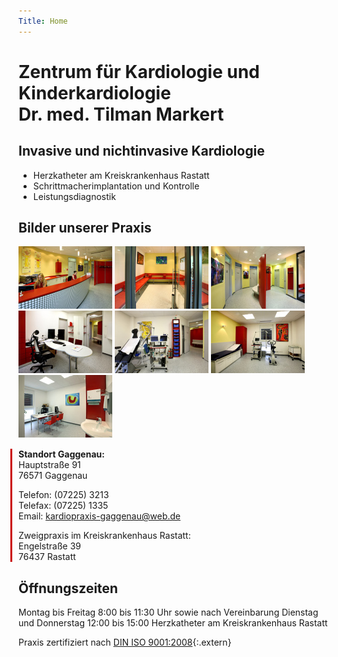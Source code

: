 ```yaml
---
Title: Home
---
```


Zentrum für Kardiologie und Kinderkardiologie <br /> Dr. med. Tilman Markert
============================================================================

Invasive und nichtinvasive Kardiologie
--------------------------------------

* Herzkatheter am Kreiskrankenhaus Rastatt
* Schrittmacherimplantation und Kontrolle
* Leistungsdiagnostik

Bilder unserer Praxis
---------------------

<a rel="lightbox" href="images/praxis-1.jpg"><img alt="Praxisbild 1" width="150" height="100" src="images/praxis-1-klein.jpg"></a>
   <a rel="lightbox" href="images/praxis-2.jpg"><img alt="Praxisbild 2" width="150" height="100" src="images/praxis-2-klein.jpg"></a>
   <a rel="lightbox" href="images/praxis-3.jpg"><img alt="Praxisbild 3" width="150" height="100" src="images/praxis-3-klein.jpg"></a>
   <a rel="lightbox" href="images/praxis-4.jpg"><img alt="Praxisbild 4" width="150" height="100" src="images/praxis-4-klein.jpg"></a>
   <a rel="lightbox" href="images/praxis-5.jpg"><img alt="Praxisbild 5" width="150" height="100" src="images/praxis-5-klein.jpg"></a>
   <a rel="lightbox" href="images/praxis-6.jpg"><img alt="Praxisbild 6" width="150" height="100" src="images/praxis-6-klein.jpg"></a>
   <a rel="lightbox" href="images/praxis-7.jpg"><img alt="Praxisbild 7" width="150" height="100" src="images/praxis-7-klein.jpg"></a>

<div markdown="1" style="margin-top: 15px; border-left: 3px #ca0000 solid; padding-left: 10px; margin-left: -13px">

**Standort Gaggenau:**  
Hauptstraße 91  
76571 Gaggenau  

Telefon: (07225) 3213  
Telefax: (07225) 1335  
Email: kardiopraxis-gaggenau@web.de

Zweigpraxis im Kreiskrankenhaus Rastatt:  
Engelstraße 39  
76437 Rastatt 

</div>

Öffnungszeiten
--------------

Montag bis Freitag 8:00 bis 11:30 Uhr sowie nach Vereinbarung
Dienstag und Donnerstag 12:00 bis 15:00 Herzkatheter am Kreiskrankenhaus Rastatt

Praxis zertifiziert nach [DIN ISO 9001:2008](images/ISO-Zertifikat.pdf){:.extern}
